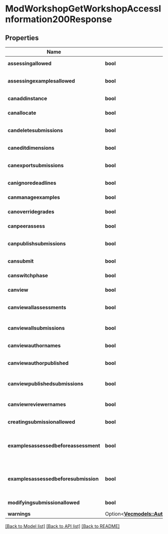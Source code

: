 # ModWorkshopGetWorkshopAccessInformation200Response

## Properties

Name | Type | Description | Notes
------------ | ------------- | ------------- | -------------
**assessingallowed** | **bool** | Is the user allowed to create/edit his assessments? | [default to null]
**assessingexamplesallowed** | **bool** | Are reviewers allowed to create/edit their assessments of the example submissions?. | [default to null]
**canaddinstance** | **bool** | Whether the user has the capability mod/workshop:addinstance allowed. | [default to null]
**canallocate** | **bool** | Whether the user has the capability mod/workshop:allocate allowed. | [default to null]
**candeletesubmissions** | **bool** | Whether the user has the capability mod/workshop:deletesubmissions allowed. | [default to null]
**caneditdimensions** | **bool** | Whether the user has the capability mod/workshop:editdimensions allowed. | [default to null]
**canexportsubmissions** | **bool** | Whether the user has the capability mod/workshop:exportsubmissions allowed. | [default to null]
**canignoredeadlines** | **bool** | Whether the user has the capability mod/workshop:ignoredeadlines allowed. | [default to null]
**canmanageexamples** | **bool** | Whether the user has the capability mod/workshop:manageexamples allowed. | [default to null]
**canoverridegrades** | **bool** | Whether the user has the capability mod/workshop:overridegrades allowed. | [default to null]
**canpeerassess** | **bool** | Whether the user has the capability mod/workshop:peerassess allowed. | [default to null]
**canpublishsubmissions** | **bool** | Whether the user has the capability mod/workshop:publishsubmissions allowed. | [default to null]
**cansubmit** | **bool** | Whether the user has the capability mod/workshop:submit allowed. | [default to null]
**canswitchphase** | **bool** | Whether the user has the capability mod/workshop:switchphase allowed. | [default to null]
**canview** | **bool** | Whether the user has the capability mod/workshop:view allowed. | [default to null]
**canviewallassessments** | **bool** | Whether the user has the capability mod/workshop:viewallassessments allowed. | [default to null]
**canviewallsubmissions** | **bool** | Whether the user has the capability mod/workshop:viewallsubmissions allowed. | [default to null]
**canviewauthornames** | **bool** | Whether the user has the capability mod/workshop:viewauthornames allowed. | [default to null]
**canviewauthorpublished** | **bool** | Whether the user has the capability mod/workshop:viewauthorpublished allowed. | [default to null]
**canviewpublishedsubmissions** | **bool** | Whether the user has the capability mod/workshop:viewpublishedsubmissions allowed. | [default to null]
**canviewreviewernames** | **bool** | Whether the user has the capability mod/workshop:viewreviewernames allowed. | [default to null]
**creatingsubmissionallowed** | **bool** | Is the given user allowed to create their submission? | [default to null]
**examplesassessedbeforeassessment** | **bool** | Whether the given user has assessed all his required examples before assessment                 (always true if there are not examples to assessor not configured to check before assessment). | [default to null]
**examplesassessedbeforesubmission** | **bool** | Whether the given user has assessed all his required examples before submission                 (always true if there are not examples to assess or not configured to check before submission). | [default to null]
**modifyingsubmissionallowed** | **bool** | Is the user allowed to modify his existing submission? | [default to null]
**warnings** | Option<[**Vec<models::AuthEmailSignupUser200ResponseWarningsInner>**](auth_email_signup_user_200_response_warnings_inner.md)> |  | [optional]

[[Back to Model list]](../README.md#documentation-for-models) [[Back to API list]](../README.md#documentation-for-api-endpoints) [[Back to README]](../README.md)


